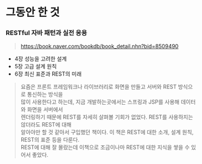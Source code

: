 # 그동안 한 것

### RESTful 자바 패턴과 실전 응용
> https://book.naver.com/bookdb/book_detail.nhn?bid=8509490

- 4장 성능을 고려한 설계
- 5장 고급 설계 원칙
- 6장 최신 표준과 REST의 미래

> 요즘은 프론트 프레임워크나 라이브러리로 화면을 만들고 서버와  REST 방식으로 통신하는 방식을<br> 많이 사용한다고 하는데, 지금 개발하는곳에서는 스프링과 JSP를 사용해 데이터와 화면을 서버에서<br> 렌더링하기 때문에 REST를 자세히 살펴볼 기회가 없었다. REST를 사용하지는 않더라도 REST에 대해<br> 알아야만 할 것 같아서 구입했던 책이다. 이 책은 REST에 대한 소개, 설계 원칙, REST의 표준 등을 다룬다.<br> REST에 대해 잘 몰랐는데 이책으로 조금이나마 REST에 대한 지식을 쌓을 수 있어서 좋았다.